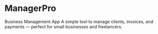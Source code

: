 # ManagerPro
Business Management App A simple tool to manage clients, invoices, and payments — perfect for small businesses and freelancers.
